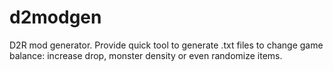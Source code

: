 # d2modgen
D2R mod generator. Provide quick tool to generate .txt files to change game balance: increase drop, monster density or even randomize items.
